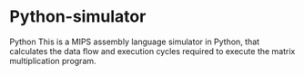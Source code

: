 # Python-simulator
Python
This is a MIPS assembly language simulator in Python, that calculates the data flow and execution cycles
required to execute the matrix multiplication program.
